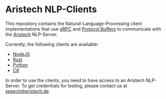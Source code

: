 # Aristech NLP-Clients

This repository contains the Natural-Language-Processing client implementations that use [gRPC](https://grpc.io/) and [Protocol Buffers](https://developers.google.com/protocol-buffers/) to communicate with the [Aristech](https://aristech.de) NLP-Server.

Currently, the following clients are available:

- [NodeJS](node/README.md)
- [Rust](rust/README.md)
- [Python](python/README.md)
- [C#](csharp/README.md)

In order to use the clients, you need to have access to an Aristech NLP-Server. To get credentials for testing, please contact us at [speech@aristech.de](mailto:speech@aristech.de).
